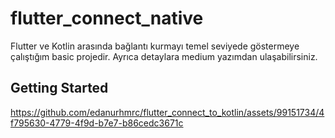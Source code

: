 # flutter_connect_native

Flutter ve Kotlin arasında bağlantı kurmayı temel seviyede göstermeye çalıştığım basic projedir. Ayrıca detaylara medium yazımdan ulaşabilirsiniz. 

## Getting Started





https://github.com/edanurhmrc/flutter_connect_to_kotlin/assets/99151734/4f795630-4779-4f9d-b7e7-b86cedc3671c

